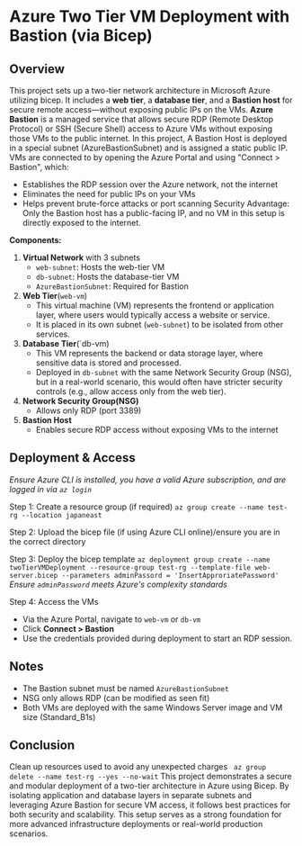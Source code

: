 # Azure Two Tier VM Deployment with Bastion (via Bicep)

## Overview
This project sets up a two-tier network architecture in Microsoft Azure utilizing bicep. It includes a **web tier**, a **database tier**, and a **Bastion host** for secure remote access—without exposing public IPs on the VMs.
**Azure Bastion** is a managed service that allows secure RDP (Remote Desktop Protocol) or SSH (Secure Shell) access to Azure VMs without exposing those VMs to the public internet.
In this project, A Bastion Host is deployed in a special subnet (AzureBastionSubnet) and is assigned a static public IP. VMs are connected to by opening the Azure Portal and using "Connect > Bastion", which:
- Establishes the RDP session over the Azure network, not the internet
- Eliminates the need for public IPs on your VMs
- Helps prevent brute-force attacks or port scanning
Security Advantage: Only the Bastion host has a public-facing IP, and no VM in this setup is directly exposed to the internet.

**Components:**
1. **Virtual Network** with 3 subnets
   - `web-subnet`: Hosts the web-tier VM
   - `db-subnet`: Hosts the database-tier VM
   - `AzureBastionSubnet`: Required for Bastion
2. **Web Tier**(`web-vm`)
   - This virtual machine (VM) represents the frontend or application layer, where users would typically access a website or service.
   - It is placed in its own subnet (`web-subnet`) to be isolated from other services.
3. **Database Tier**(`db-vm)
   - This VM represents the backend or data storage layer, where sensitive data is stored and processed.
   - Deployed in `db-subnet` with the same Network Security Group (NSG), but in a real-world scenario, this would often have stricter security controls (e.g., allow access only from the web tier).
4. **Network Security Group(NSG)**
   - Allows only RDP (port 3389)
5. **Bastion Host**
   - Enables secure RDP access without exposing VMs to the internet

## Deployment & Access

*Ensure Azure CLI is installed, you have a valid Azure subscription, and are logged in via `az login`*

Step 1: Create a resource group (if required)
    ```az group create --name test-rg --location japaneast```

Step 2: Upload the bicep file (if using Azure CLI online)/ensure you are in the correct directory

Step 3: Deploy the bicep template
    ```az deployment group create --name twoTierVMDeployment --resource-group test-rg --template-file web-server.bicep --parameters adminPassord = 'InsertApproriatePassword'```
    *Ensure `adminPassword` meets Azure's complexity standards*

Step 4: Access the VMs
 - Via the Azure Portal, navigate to `web-vm` or `db-vm`
 - Click **Connect > Bastion**
 - Use the credentials provided during deployment to start an RDP session.

## Notes
- The Bastion subnet must be named `AzureBastionSubnet`
- NSG only allows RDP (can be modified as seen fit)
- Both VMs are deployed with the same Windows Server image and VM size (Standard_B1s)

## Conclusion

Clean up resources used to avoid any unexpected charges
``` az group delete --name test-rg --yes --no-wait```
This project demonstrates a secure and modular deployment of a two-tier architecture in Azure using Bicep. By isolating application and database layers in separate subnets and leveraging Azure Bastion for secure VM access, it follows best practices for both security and scalability. This setup serves as a strong foundation for more advanced infrastructure deployments or real-world production scenarios.
